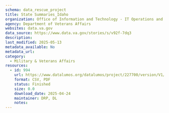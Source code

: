 ```yaml
---
schema: data_rescue_project 
title: State Summaries_Idaho
organization: Office of Information and Technology - IT Operations and Services (ITOPS)
agency: Department of Veterans Affairs
websites: data.va.gov
data_source: https://www.data.va.gov/stories/s/v92f-7dq3
description: 
last_modified: 2025-05-13
metadata_available: No
metadata_url: 
category:
  - Military & Veterans Affairs 
resources:
  - id: 994
    url: https://www.datalumos.org/datalumos/project/227700/version/V1/view
    format: CSV, PDF
    status: Finished
    size: 0.0
    download_date: 2025-04-24
    maintainer: DRP, DL
    notes: 
---
```


